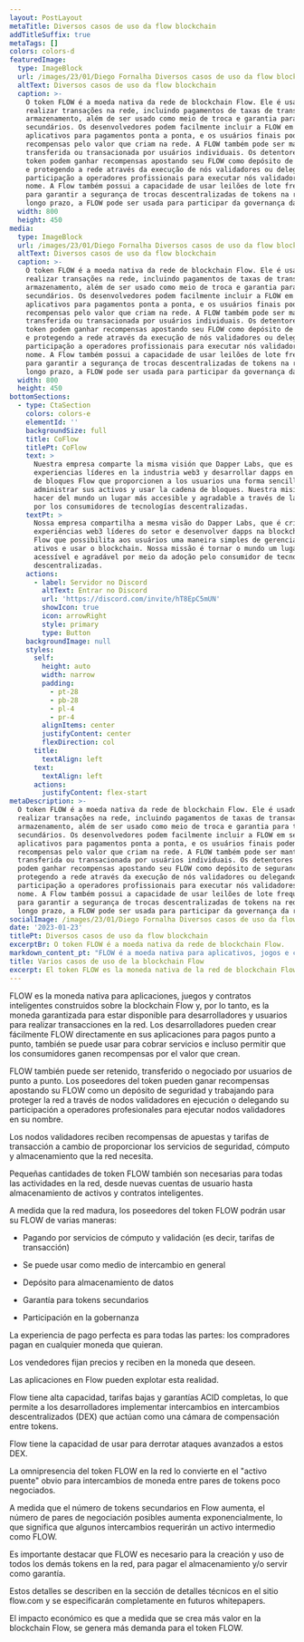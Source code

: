 ```yaml
---
layout: PostLayout
metaTitle: Diversos casos de uso da flow blockchain
addTitleSuffix: true
metaTags: []
colors: colors-d
featuredImage:
  type: ImageBlock
  url: /images/23/01/Diego Fornalha Diversos casos de uso da flow blockchain.png
  altText: Diversos casos de uso da flow blockchain
  caption: >-
    O token FLOW é a moeda nativa da rede de blockchain Flow. Ele é usado para
    realizar transações na rede, incluindo pagamentos de taxas de transação e
    armazenamento, além de ser usado como meio de troca e garantia para tokens
    secundários. Os desenvolvedores podem facilmente incluir a FLOW em seus
    aplicativos para pagamentos ponta a ponta, e os usuários finais podem ganhar
    recompensas pelo valor que criam na rede. A FLOW também pode ser mantida,
    transferida ou transacionada por usuários individuais. Os detentores de
    token podem ganhar recompensas apostando seu FLOW como depósito de segurança
    e protegendo a rede através da execução de nós validadores ou delegando sua
    participação a operadores profissionais para executar nós validadores em seu
    nome. A Flow também possui a capacidade de usar leilões de lote frequentes
    para garantir a segurança de trocas descentralizadas de tokens na rede. A
    longo prazo, a FLOW pode ser usada para participar da governança da rede.
  width: 800
  height: 450
media:
  type: ImageBlock
  url: /images/23/01/Diego Fornalha Diversos casos de uso da flow blockchain.png
  altText: Diversos casos de uso da flow blockchain
  caption: >-
    O token FLOW é a moeda nativa da rede de blockchain Flow. Ele é usado para
    realizar transações na rede, incluindo pagamentos de taxas de transação e
    armazenamento, além de ser usado como meio de troca e garantia para tokens
    secundários. Os desenvolvedores podem facilmente incluir a FLOW em seus
    aplicativos para pagamentos ponta a ponta, e os usuários finais podem ganhar
    recompensas pelo valor que criam na rede. A FLOW também pode ser mantida,
    transferida ou transacionada por usuários individuais. Os detentores de
    token podem ganhar recompensas apostando seu FLOW como depósito de segurança
    e protegendo a rede através da execução de nós validadores ou delegando sua
    participação a operadores profissionais para executar nós validadores em seu
    nome. A Flow também possui a capacidade de usar leilões de lote frequentes
    para garantir a segurança de trocas descentralizadas de tokens na rede. A
    longo prazo, a FLOW pode ser usada para participar da governança da rede.
  width: 800
  height: 450
bottomSections:
  - type: CtaSection
    colors: colors-e
    elementId: ''
    backgroundSize: full
    title: CoFlow
    titlePt: CoFlow
    text: >
      Nuestra empresa comparte la misma visión que Dapper Labs, que es crear
      experiencias líderes en la industria web3 y desarrollar dapps en la cadena
      de bloques Flow que proporcionen a los usuarios una forma sencilla de
      administrar sus activos y usar la cadena de bloques. Nuestra misión es
      hacer del mundo un lugar más accesible y agradable a través de la adopción
      por los consumidores de tecnologías descentralizadas.
    textPt: >
      Nossa empresa compartilha a mesma visão do Dapper Labs, que é criar
      experiências web3 líderes do setor e desenvolver dapps na blockchain da
      Flow que possibilita aos usuários uma maneira simples de gerenciar seus
      ativos e usar o blockchain. Nossa missão é tornar o mundo um lugar mais
      acessível e agradável por meio da adoção pelo consumidor de tecnologias
      descentralizadas.
    actions:
      - label: Servidor no Discord
        altText: Entrar no Discord
        url: 'https://discord.com/invite/hT8EpC5mUN'
        showIcon: true
        icon: arrowRight
        style: primary
        type: Button
    backgroundImage: null
    styles:
      self:
        height: auto
        width: narrow
        padding:
          - pt-28
          - pb-28
          - pl-4
          - pr-4
        alignItems: center
        justifyContent: center
        flexDirection: col
      title:
        textAlign: left
      text:
        textAlign: left
      actions:
        justifyContent: flex-start
metaDescription: >-
  O token FLOW é a moeda nativa da rede de blockchain Flow. Ele é usado para
  realizar transações na rede, incluindo pagamentos de taxas de transação e
  armazenamento, além de ser usado como meio de troca e garantia para tokens
  secundários. Os desenvolvedores podem facilmente incluir a FLOW em seus
  aplicativos para pagamentos ponta a ponta, e os usuários finais podem ganhar
  recompensas pelo valor que criam na rede. A FLOW também pode ser mantida,
  transferida ou transacionada por usuários individuais. Os detentores de token
  podem ganhar recompensas apostando seu FLOW como depósito de segurança e
  protegendo a rede através da execução de nós validadores ou delegando sua
  participação a operadores profissionais para executar nós validadores em seu
  nome. A Flow também possui a capacidade de usar leilões de lote frequentes
  para garantir a segurança de trocas descentralizadas de tokens na rede. A
  longo prazo, a FLOW pode ser usada para participar da governança da rede.
socialImage: /images/23/01/Diego Fornalha Diversos casos de uso da flow blockchain.png
date: '2023-01-23'
titlePt: Diversos casos de uso da flow blockchain
excerptBr: O token FLOW é a moeda nativa da rede de blockchain Flow.
markdown_content_pt: "FLOW é a moeda nativa para aplicativos, jogos e contratos inteligentes construídos sobre o blockchain Flow e, portanto, é a moeda garantida para estar disponível para desenvolvedores e usuários realizarem transações na rede. Os desenvolvedores podem facilmente criar a FLOW diretamente em seus aplicativos para pagamentos ponta a ponta, também pode ser usado para cobrança por serviços, e até permitir que os consumidores ganhem recompensas pelo valor que criam.\n\nA FLOW também pode ser mantida, transferida ou transacionada por usuários de ponta a ponta. Os detentores de token podem ganhar recompensas apostando seu FLOW como um depósito de segurança e trabalhando para proteger a rede por meio de nós validadores em execução ou delegando sua participação a operadores profissionais para executar nós validadores em seu nome.\n\nOs nós validadores recebem recompensas de apostas e taxas de transação em troca de fornecer os serviços de segurança, computação e armazenamento de que a rede precisa. ‍\n\nPequenas quantidades de token FLOW também são necessárias para todas as atividades na rede, desde novas contas de usuário até armazenamento de ativos e contratos inteligentes.\n\nÀ medida que a rede amadurece, os detentores do token FLOW poderão usar seu FLOW de várias maneiras:\n\n\\*   Pagando por serviços de computação e validação (ou seja, taxas de transação)\n\n\\*   Pode ser usado como Meio de troca em geral\n\n\\*   Depósito para armazenamento de dados\n\n\\*   Garantia para tokens secundários\n\n\\*   Participação na governança\n\nA experiência de pagamento perfeita é para todas as partes: os compradores pagam em qualquer moeda que queiram.\n\nOs vendedores precificam e recebem na moeda que quiserem.\n\nOs aplicativos na Flow podem explorar essa realidade.\n\nA Flow tem alto rendimento, taxas baixas e garantias ACID completas, permitindo que os desenvolvedores implementem trocas em corretoras descentralizadas (DEXs) que atuam como uma câmara de compensação entre tokens.\n\nA Flow tem a capacidade de usar\_\_para derrotar ataques avançados a esses DEXs.\n\nA onipresença do token FLOW na rede o torna o “ativo ponte” óbvio para trocas de moeda entre pares de tokens pouco negociados.\n\nÀ medida que o número de tokens secundários no Flow aumenta, o número de pares de negociação possíveis aumenta exponencialmente, o que significa que algumas trocas exigirão um ativo intermediário como o FLOW.\n\nÉ importante ressaltar que o FLOW é necessário para a criação e uso de todos os outros tokens na rede, para pagar pelo armazenamento e/ou servir como garantia.\n\nEsses detalhes são descritos na seção de detalhes técnicos no site flow.com e serão totalmente especificados em futuros whitepapers.\n\nO impacto econômico é que, à medida que mais valor é criado no blockchain Flow, mais demanda é gerada para o token FLOW.\n"
title: Varios casos de uso de la blockchain Flow
excerpt: El token FLOW es la moneda nativa de la red de blockchain Flow.
---
```




FLOW es la moneda nativa para aplicaciones, juegos y contratos inteligentes construidos sobre la blockchain Flow y, por lo tanto, es la moneda garantizada para estar disponible para desarrolladores y usuarios para realizar transacciones en la red. Los desarrolladores pueden crear fácilmente FLOW directamente en sus aplicaciones para pagos punto a punto, también se puede usar para cobrar servicios e incluso permitir que los consumidores ganen recompensas por el valor que crean.

FLOW también puede ser retenido, transferido o negociado por usuarios de punto a punto. Los poseedores del token pueden ganar recompensas apostando su FLOW como un depósito de seguridad y trabajando para proteger la red a través de nodos validadores en ejecución o delegando su participación a operadores profesionales para ejecutar nodos validadores en su nombre.

Los nodos validadores reciben recompensas de apuestas y tarifas de transacción a cambio de proporcionar los servicios de seguridad, cómputo y almacenamiento que la red necesita. ‍

Pequeñas cantidades de token FLOW también son necesarias para todas las actividades en la red, desde nuevas cuentas de usuario hasta almacenamiento de activos y contratos inteligentes.

A medida que la red madura, los poseedores del token FLOW podrán usar su FLOW de varias maneras:

*   Pagando por servicios de cómputo y validación (es decir, tarifas de transacción)

*   Se puede usar como medio de intercambio en general

*   Depósito para almacenamiento de datos

*   Garantía para tokens secundarios

*   Participación en la gobernanza

La experiencia de pago perfecta es para todas las partes: los compradores pagan en cualquier moneda que quieran.

Los vendedores fijan precios y reciben en la moneda que deseen.

Las aplicaciones en Flow pueden explotar esta realidad.

Flow tiene alta capacidad, tarifas bajas y garantías ACID completas, lo que permite a los desarrolladores implementar intercambios en intercambios descentralizados (DEX) que actúan como una cámara de compensación entre tokens.

Flow tiene la capacidad de usar para derrotar ataques avanzados a estos DEX.

La omnipresencia del token FLOW en la red lo convierte en el "activo puente" obvio para intercambios de moneda entre pares de tokens poco negociados.

A medida que el número de tokens secundarios en Flow aumenta, el número de pares de negociación posibles aumenta exponencialmente, lo que significa que algunos intercambios requerirán un activo intermedio como FLOW.

Es importante destacar que FLOW es necesario para la creación y uso de todos los demás tokens en la red, para pagar el almacenamiento y/o servir como garantía.

Estos detalles se describen en la sección de detalles técnicos en el sitio flow.com y se especificarán completamente en futuros whitepapers.

El impacto económico es que a medida que se crea más valor en la blockchain Flow, se genera más demanda para el token FLOW.
